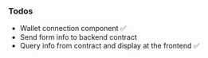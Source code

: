 ### Todos
- Wallet connection component ✅
- Send form info to backend contract
- Query info from contract and display at the frontend ✅